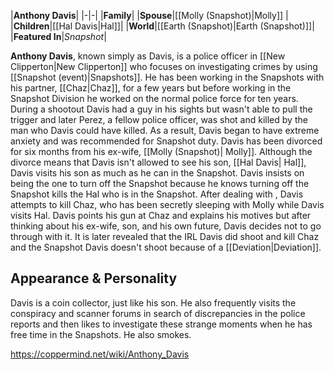 |**Anthony Davis**|
|-|-|
|**Family**|
|**Spouse**|[[Molly (Snapshot)\|Molly]] |
|**Children**|[[Hal Davis\|Hal]]|
|**World**|[[Earth (Snapshot)\|Earth (Snapshot)]]|
|**Featured In**|*Snapshot*|

**Anthony Davis**, known simply as Davis, is a police officer in [[New Clipperton\|New Clipperton]] who focuses on investigating crimes by using [[Snapshot (event)\|Snapshots]]. He has been working in the Snapshots with his partner, [[Chaz\|Chaz]], for a few years but before working in the Snapshot Division he worked on the normal police force for ten years. During a shootout Davis had a guy in his sights but wasn't able to pull the trigger and later Perez, a fellow police officer, was shot and killed by the man who Davis could have killed. As a result, Davis began to have extreme anxiety and was recommended for Snapshot duty. 
Davis has been divorced for six months from his ex-wife, [[Molly (Snapshot)\| Molly]]. Although the divorce means that Davis isn't allowed to see his son, [[Hal Davis\| Hal]], Davis visits his son as much as he can in the Snapshot. Davis insists on being the one to turn off the Snapshot because he knows turning off the Snapshot kills the Hal who is in the Snapshot.
After dealing with , Davis attempts to kill Chaz, who has been secretly sleeping with Molly while Davis visits Hal. Davis points his gun at Chaz and explains his motives but after thinking about his ex-wife, son, and his own future, Davis decides not to go through with it. It is later revealed that the IRL Davis did shoot and kill Chaz and the Snapshot Davis doesn't shoot because of a [[Deviation\|Deviation]].

## Appearance & Personality
Davis is a coin collector, just like his son. He also frequently visits the conspiracy and scanner forums in search of discrepancies in the police reports and then likes to investigate these strange moments when he has free time in the Snapshots. He also smokes.



https://coppermind.net/wiki/Anthony_Davis